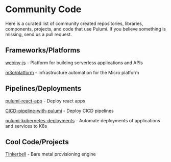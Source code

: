 # Community Code

Here is a curated list of community created repositories, libraries, components, projects, and code that use Pulumi. If you believe something is missing, send us a pull request. 


## Frameworks/Platforms
[webiny-js](https://github.com/webiny/webiny-js) - Platform for building serverless applications and APIs

[m3o/platform](https://github.com/m3o/platform) - Infrastructure automation for the Micro platform


## Pipelines/Deployments
[pulumi-react-app](https://github.com/nebulis-io/pulumi-react-app) - Deploy react apps

[CICD-pipeline-with-pulumi](https://github.com/ikovac/CICD-pipeline-with-pulumi) - Deploy CICD pipelines

[pulumi-kubernetes-deployments](https://github.com/vitobotta/pulumi-kubernetes-deployments) - Automate deployments of applications and services to K8s

## Cool Code/Projects
[Tinkerbell](https://github.com/tinkerbell) - Bare metal provisioning engine
